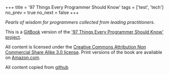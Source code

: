 +++
title = '97 Things Every Programmer Should Know'
tags = ['test', 'tech']
no_prev = true
no_next = false
+++

_Pearls of wisdom for programmers collected from leading practitioners._

This is a [GitBook](https://www.gitbook.io) version of the ['97 Things Every Programmer Should Know' project](http://programmer.97things.oreilly.com/wiki/index.php/97_Things_Every_Programmer_Should_Know).

All content is licensed under the [Creative Commons Attribution Non Commercial Share Alike 3.0 license](http://creativecommons.org/licenses/by-nc-sa/3.0/). Print versions of the book are available on [Amazon.com](http://www.amazon.com/Things-Every-Programmer-Should-Know/dp/0596809484).

All content copied from [github](https://github.com/97-things/97-things-every-programmer-should-know/)
